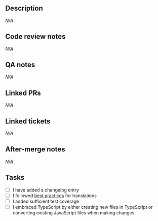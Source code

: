## Description

_N/A_

## Code review notes

_N/A_

## QA notes

_N/A_

## Linked PRs

_N/A_

## Linked tickets

_N/A_

## After-merge notes

_N/A_

## Tasks

- [ ] I have added a changelog entry
- [ ] I followed [best practices](https://codex.wordpress.org/I18n_for_WordPress_Developers) for translations
- [ ] I added sufficient test coverage
- [ ] I embraced TypeScript by either creating new files in TypeScript or converting existing JavaScript files when making changes
